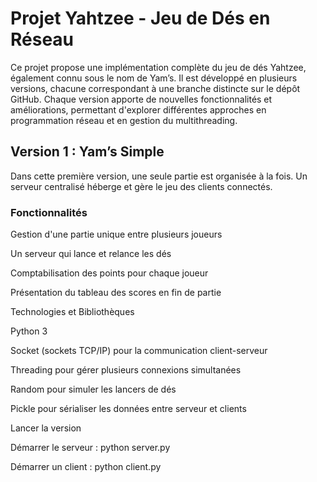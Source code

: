 # Projet Yahtzee - Jeu de Dés en Réseau
Ce projet propose une implémentation complète du jeu de dés Yahtzee, également connu sous le nom de Yam’s. Il est développé en plusieurs versions, chacune correspondant à une branche distincte sur le dépôt GitHub. Chaque version apporte de nouvelles fonctionnalités et améliorations, permettant d'explorer différentes approches en programmation réseau et en gestion du multithreading.

## Version 1 : Yam’s Simple
Dans cette première version, une seule partie est organisée à la fois. Un serveur centralisé héberge et gère le jeu des clients connectés.

### Fonctionnalités

Gestion d'une partie unique entre plusieurs joueurs

Un serveur qui lance et relance les dés

Comptabilisation des points pour chaque joueur

Présentation du tableau des scores en fin de partie

Technologies et Bibliothèques

Python 3

Socket (sockets TCP/IP) pour la communication client-serveur

Threading pour gérer plusieurs connexions simultanées

Random pour simuler les lancers de dés

Pickle pour sérialiser les données entre serveur et clients

Lancer la version

Démarrer le serveur : python server.py

Démarrer un client : python client.py
